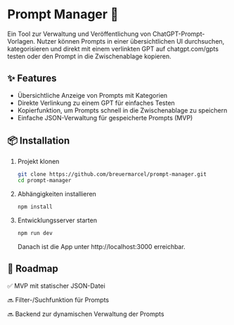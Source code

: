 # Prompt Manager 🚀

Ein Tool zur Verwaltung und Veröffentlichung von ChatGPT-Prompt-Vorlagen.
Nutzer können Prompts in einer übersichtlichen UI durchsuchen, kategorisieren und direkt mit einem verlinkten GPT auf chatgpt.com/gpts testen oder den Prompt in die Zwischenablage kopieren.

## ✨ Features
- Übersichtliche Anzeige von Prompts mit Kategorien
- Direkte Verlinkung zu einem GPT für einfaches Testen
- Kopierfunktion, um Prompts schnell in die Zwischenablage zu speichern
- Einfache JSON-Verwaltung für gespeicherte Prompts (MVP)

## 📦 Installation
1. Projekt klonen
    ```bash
    git clone https://github.com/breuermarcel/prompt-manager.git
    cd prompt-manager
    ```

2.	Abhängigkeiten installieren
    ```bash
    npm install
    ```

3.	Entwicklungsserver starten
    ```bash
    npm run dev
    ```
    Danach ist die App unter http://localhost:3000 erreichbar.

## 🌟 Roadmap

✅ MVP mit statischer JSON-Datei

🔜 Filter-/Suchfunktion für Prompts

🔜 Backend zur dynamischen Verwaltung der Prompts